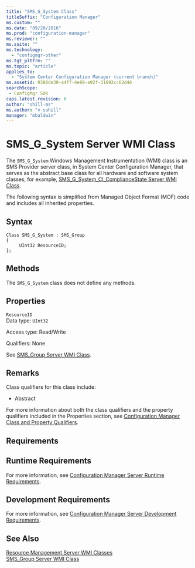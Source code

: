 ```yaml
---
title: "SMS_G_System Class"
titleSuffix: "Configuration Manager"
ms.custom: ""
ms.date: "09/20/2016"
ms.prod: "configuration-manager"
ms.reviewer: ""
ms.suite: ""
ms.technology:
  - "configmgr-other"
ms.tgt_pltfrm: ""
ms.topic: "article"
applies_to:
  - "System Center Configuration Manager (current branch)"
ms.assetid: 0386de30-a4f7-4e89-a92f-31692cc62d46searchScope: - ConfigMgr SDK
caps.latest.revision: 6
author: "shill-ms"
ms.author: "v-suhill"
manager: "mbaldwin"
---
```

# SMS_G_System Server WMI Class
The `SMS_G_System` Windows Management Instrumentation (WMI) class is an SMS Provider server class, in System Center Configuration Manager, that serves as the abstract base class for all hardware and software system classes, for example, [SMS_G_System_CI_ComplianceState Server WMI Class](../../../../../develop/reference/compliance/sms_g_system_ci_compliancestate-server-wmi-class.md).  

 The following syntax is simplified from Managed Object Format (MOF) code and includes all inherited properties.  

## Syntax  

```  
Class SMS_G_System : SMS_Group  
{  
     UInt32 ResourceID;  
};  
```  

## Methods  
 The `SMS_G_System` class does not define any methods.  

## Properties  
 `ResourceID`  
 Data type: `UInt32`  

 Access type: Read/Write  

 Qualifiers: None  

 See [SMS_Group Server WMI Class](../../../../../develop/reference/core/clients/manage/sms_group-server-wmi-class.md).  

## Remarks  
 Class qualifiers for this class include:  

-   Abstract  

 For more information about both the class qualifiers and the property qualifiers included in the Properties section, see [Configuration Manager Class and Property Qualifiers](../../../../../develop/reference/misc/class-and-property-qualifiers.md).  

## Requirements  

## Runtime Requirements  
 For more information, see [Configuration Manager Server Runtime Requirements](../../../../../develop/core/reqs/server-runtime-requirements.md).  

## Development Requirements  
 For more information, see [Configuration Manager Server Development Requirements](../../../../../develop/core/reqs/server-development-requirements.md).  

## See Also  
 [Resource Management Server WMI Classes](../../../../../develop/reference/core/clients/manage/configuration-manager-resource-management-server-wmi-classes.md)   
 [SMS_Group Server WMI Class](../../../../../develop/reference/core/clients/manage/sms_group-server-wmi-class.md)
